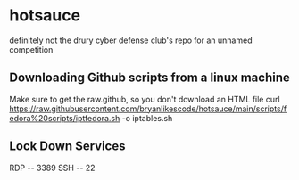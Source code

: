 # hotsauce
definitely not the drury cyber defense club's repo for an unnamed competition


## Downloading Github scripts from a linux machine
Make sure to get the raw.github, so you don't download an HTML file
curl https://raw.githubusercontent.com/bryanlikescode/hotsauce/main/scripts/fedora%20scripts/iptfedora.sh -o iptables.sh

## Lock Down Services
RDP -- 3389 
SSH -- 22

